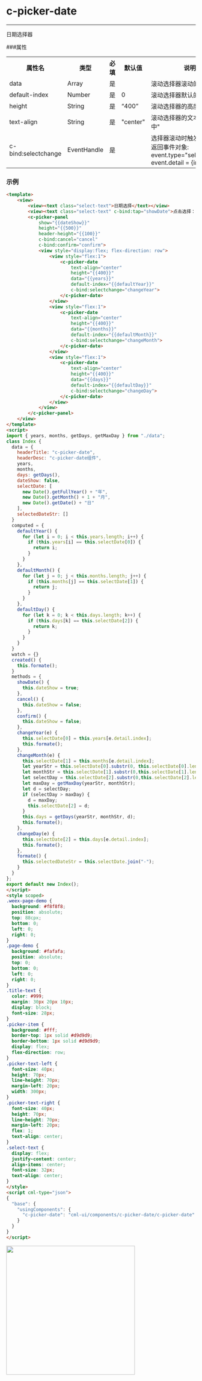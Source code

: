 # c-picker-date

---

日期选择器

###属性

<table>
  <tr>
    <th>属性名</th>
    <th>类型</th>
    <th>必填</th>
    <th>默认值</th>
    <th>说明</th>
  </tr>
  <tr>
    <td>data</td>
    <td>Array</td>
    <td>是</td>
    <td></td>
    <td>滚动选择器滚动的数据</td>
  </tr>
  <tr>
    <td>default-index</td>
    <td>Number</td>
    <td>是</td>
    <td>0</td>
    <td>滚动选择器默认的数据索引</td>
  </tr>
  <tr>
    <td>height</td>
    <td>String</td>
    <td>是</td>
    <td>“400”</td>
    <td>滚动选择器的高度</td>
  </tr>
  <tr>
    <td>text-align</td>
    <td>String</td>
    <td>是</td>
    <td>"center"</td>
    <td>滚动选择器的文本样式:"居中"</td>
  </tr>
  <tr>
    <td>c-bind:selectchange</td>
    <td>EventHandle</td>
    <td>是</td>
    <td></td>
    <td>
    选择器滚动时触发:
    <br/>
    返回事件对象:
    <br/>
    event.type="selectchange"
    <br/>
    event.detail = {index}</td>
  </tr>
</table>

### 示例

```html
<template>
    <view>
        <view><text class="select-text">日期选择</text></view>
        <view><text class="select-text" c-bind:tap="showDate">点击选择：{{selectedDateStr}}</text></view>
        <c-picker-panel
            show="{{dateShow}}"
            height="{{500}}"
            header-height="{{100}}"
            c-bind:cancel="cancel"
            c-bind:confirm="confirm">
            <view style="display:flex; flex-direction: row">
                <view style="flex:1">
                    <c-picker-date
                        text-align="center"
                        height="{{400}}"
                        data="{{years}}"
                        default-index="{{defaultYear}}"
                        c-bind:selectchange="changeYear">
                    </c-picker-date>
                </view>
                <view style="flex:1">
                    <c-picker-date
                        text-align="center"
                        height="{{400}}"
                        data="{{months}}"
                        default-index="{{defaultMonth}}"
                        c-bind:selectchange="changeMonth">
                    </c-picker-date>
                </view>
                <view style="flex:1">
                    <c-picker-date
                        text-align="center"
                        height="{{400}}"
                        data="{{days}}"
                        default-index="{{defaultDay}}"
                        c-bind:selectchange="changeDay">
                    </c-picker-date>
                </view>
            </view>
        </c-picker-panel>
    </view>
</template>
<script>
import { years, months, getDays, getMaxDay } from "./data";
class Index {
  data = {
    headerTitle: "c-picker-date",
    headerDesc: "c-picker-date组件",
    years,
    months,
    days: getDays(),
    dateShow: false,
    selectDate: [
      new Date().getFullYear() + "年",
      new Date().getMonth() + 1 + "月",
      new Date().getDate() + "日"
    ],
    selectedDateStr: []
  }
  computed = {
    defaultYear() {
      for (let i = 0; i < this.years.length; i++) {
        if (this.years[i] == this.selectDate[0]) {
          return i;
        }
      }
    },
    defaultMonth() {
      for (let j = 0; j < this.months.length; j++) {
        if (this.months[j] == this.selectDate[1]) {
          return j;
        }
      }
    },
    defaultDay() {
      for (let k = 0; k < this.days.length; k++) {
        if (this.days[k] == this.selectDate[2]) {
          return k;
        }
      }
    }
  }
  watch = {}
  created() {
    this.formate();
  }
  methods = {
    showDate() {
      this.dateShow = true;
    },
    cancel() {
      this.dateShow = false;
    },
    confirm() {
      this.dateShow = false;
    },
    changeYear(e) {
      this.selectDate[0] = this.years[e.detail.index];
      this.formate();
    },
    changeMonth(e) {
      this.selectDate[1] = this.months[e.detail.index];
      let yearStr = this.selectDate[0].substr(0, this.selectDate[0].length - 1);
      let monthStr = this.selectDate[1].substr(0,this.selectDate[1].length - 1);
      let selectDay = this.selectDate[2].substr(0,this.selectDate[2].length - 1);
      let maxDay = getMaxDay(yearStr, monthStr);
      let d = selectDay;
      if (selectDay > maxDay) {
        d = maxDay;
        this.selectDate[2] = d;
      }
      this.days = getDays(yearStr, monthStr, d);
      this.formate();
    },
    changeDay(e) {
      this.selectDate[2] = this.days[e.detail.index];
      this.formate();
    },
    formate() {
      this.selectedDateStr = this.selectDate.join("-");
    }
  }
};
export default new Index();
</script>
<style scoped>
.weex-page-demo {
  background: #f8f8f8;
  position: absolute;
  top: 88cpx;
  bottom: 0;
  left: 0;
  right: 0;
}
.page-demo {
  background: #fafafa;
  position: absolute;
  top: 0;
  bottom: 0;
  left: 0;
  right: 0;
}
.title-text {
  color: #999;
  margin: 30px 20px 10px;
  display: block;
  font-size: 28px;
}
.picker-item {
  background: #fff;
  border-top: 1px solid #d9d9d9;
  border-bottom: 1px solid #d9d9d9;
  display: flex;
  flex-direction: row;
}
.picker-text-left {
  font-size: 40px;
  height: 70px;
  line-height: 70px;
  margin-left: 20px;
  width: 300px;
}
.picker-text-right {
  font-size: 40px;
  height: 70px;
  line-height: 70px;
  margin-left: 20px;
  flex: 1;
  text-align: center;
}
.select-text {
  display: flex;
  justify-content: center;
  align-items: center;
  font-size: 32px;
  text-align: center;
}
</style>
<script cml-type="json">
{
  "base": {
    "usingComponents": {
      "c-picker-date": "cml-ui/components/c-picker-date/c-picker-date"
    }
  }
}
</script>
```

<img src="../assets/picker_date.png" width="342px">
